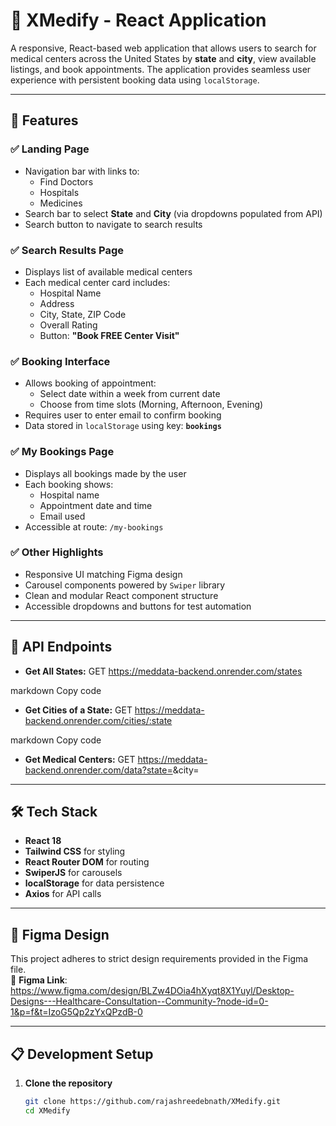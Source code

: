# 🏥 XMedify - React Application

A responsive, React-based web application that allows users to search for medical centers across the United States by **state** and **city**, view available listings, and book appointments. The application provides seamless user experience with persistent booking data using `localStorage`.

---

## 🚀 Features

### ✅ Landing Page
- Navigation bar with links to:
  - Find Doctors
  - Hospitals
  - Medicines
- Search bar to select **State** and **City** (via dropdowns populated from API)
- Search button to navigate to search results

### ✅ Search Results Page
- Displays list of available medical centers
- Each medical center card includes:
  - Hospital Name
  - Address
  - City, State, ZIP Code
  - Overall Rating
  - Button: **"Book FREE Center Visit"**

### ✅ Booking Interface
- Allows booking of appointment:
  - Select date within a week from current date
  - Choose from time slots (Morning, Afternoon, Evening)
- Requires user to enter email to confirm booking
- Data stored in `localStorage` using key: **`bookings`**

### ✅ My Bookings Page
- Displays all bookings made by the user
- Each booking shows:
  - Hospital name
  - Appointment date and time
  - Email used
- Accessible at route: `/my-bookings`

### ✅ Other Highlights
- Responsive UI matching Figma design
- Carousel components powered by `Swiper` library
- Clean and modular React component structure
- Accessible dropdowns and buttons for test automation

---

## 🧪 API Endpoints

- **Get All States:**
GET https://meddata-backend.onrender.com/states

markdown
Copy code

- **Get Cities of a State:**
GET https://meddata-backend.onrender.com/cities/:state

markdown
Copy code

- **Get Medical Centers:**
GET https://meddata-backend.onrender.com/data?state=<state>&city=<city>


---

## 🛠️ Tech Stack

- **React 18**
- **Tailwind CSS** for styling
- **React Router DOM** for routing
- **SwiperJS** for carousels
- **localStorage** for data persistence
- **Axios** for API calls

---

## 🧩 Figma Design

This project adheres to strict design requirements provided in the Figma file.  
🔗 **Figma Link**: https://www.figma.com/design/BLZw4DOia4hXyqt8X1Yuyl/Desktop-Designs---Healthcare-Consultation--Community-?node-id=0-1&p=f&t=IzoG5Qp2zYxQPzdB-0

---

## 📋 Development Setup

1. **Clone the repository**
   ```bash
   git clone https://github.com/rajashreedebnath/XMedify.git 
   cd XMedify
   ```
